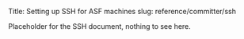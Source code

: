 Title: Setting up SSH for ASF machines
slug: reference/committer/ssh

Placeholder for the SSH document, nothing to see here.
